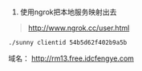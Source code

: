 ##
1. 使用ngrok把本地服务映射出去
> http://www.ngrok.cc/user.html

```sheel
./sunny clientid 54b5d62f402b9a5b
```

域名： http://rm13.free.idcfengye.com